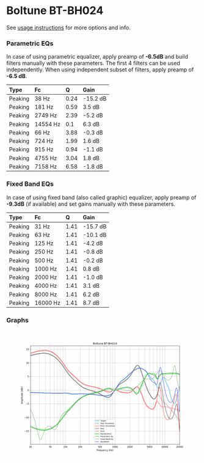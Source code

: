 # Boltune BT-BH024
See [usage instructions](https://github.com/jaakkopasanen/AutoEq#usage) for more options and info.

### Parametric EQs
In case of using parametric equalizer, apply preamp of **-6.5dB** and build filters manually
with these parameters. The first 4 filters can be used independently.
When using independent subset of filters, apply preamp of **-6.5 dB**.

| Type    | Fc       |    Q | Gain     |
|:--------|:---------|:-----|:---------|
| Peaking | 38 Hz    | 0.24 | -15.2 dB |
| Peaking | 181 Hz   | 0.59 | 3.5 dB   |
| Peaking | 2749 Hz  | 2.39 | -5.2 dB  |
| Peaking | 14554 Hz | 0.1  | 6.3 dB   |
| Peaking | 66 Hz    | 3.88 | -0.3 dB  |
| Peaking | 724 Hz   | 1.99 | 1.6 dB   |
| Peaking | 915 Hz   | 0.94 | -1.1 dB  |
| Peaking | 4755 Hz  | 3.04 | 1.8 dB   |
| Peaking | 7158 Hz  | 6.58 | -1.8 dB  |

### Fixed Band EQs
In case of using fixed band (also called graphic) equalizer, apply preamp of **-9.3dB**
(if available) and set gains manually with these parameters.

| Type    | Fc       |    Q | Gain     |
|:--------|:---------|:-----|:---------|
| Peaking | 31 Hz    | 1.41 | -15.7 dB |
| Peaking | 63 Hz    | 1.41 | -10.1 dB |
| Peaking | 125 Hz   | 1.41 | -4.2 dB  |
| Peaking | 250 Hz   | 1.41 | -0.8 dB  |
| Peaking | 500 Hz   | 1.41 | -0.2 dB  |
| Peaking | 1000 Hz  | 1.41 | 0.8 dB   |
| Peaking | 2000 Hz  | 1.41 | -1.0 dB  |
| Peaking | 4000 Hz  | 1.41 | 3.1 dB   |
| Peaking | 8000 Hz  | 1.41 | 6.2 dB   |
| Peaking | 16000 Hz | 1.41 | 8.7 dB   |

### Graphs
![](./Boltune%20BT-BH024.png)